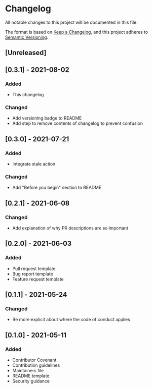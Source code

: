 # Changelog

All notable changes to this project will be documented in this file.

The format is based on [Keep a Changelog](https://keepachangelog.com/en/1.0.0/),
and this project adheres to [Semantic Versioning](https://semver.org/spec/v2.0.0.html).

## [Unreleased]

## [0.3.1] - 2021-08-02

### Added

- This changelog

### Changed

- Add versioning badge to README
- Add step to remove contents of changelog to prevent confusion

## [0.3.0] - 2021-07-21

### Added

- Integrate stale action

### Changed

- Add "Before you begin" section to README

## [0.2.1] - 2021-06-08

### Changed

- Add explanation of why PR descriptions are so important

## [0.2.0] - 2021-06-03

### Added

- Pull request template
- Bug report template
- Feature request template

## [0.1.1] - 2021-05-24

### Changed

- Be more explicit about where the code of conduct applies

## [0.1.0] - 2021-05-11

### Added

- Contributor Covenant
- Contribution guidelines
- Maintainers file
- README template
- Security guidance
